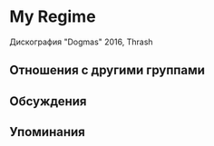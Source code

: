 # My Regime

Дискография
"Dogmas" 2016, Thrash

## Отношения с другими группами


## Обсуждения


## Упоминания

